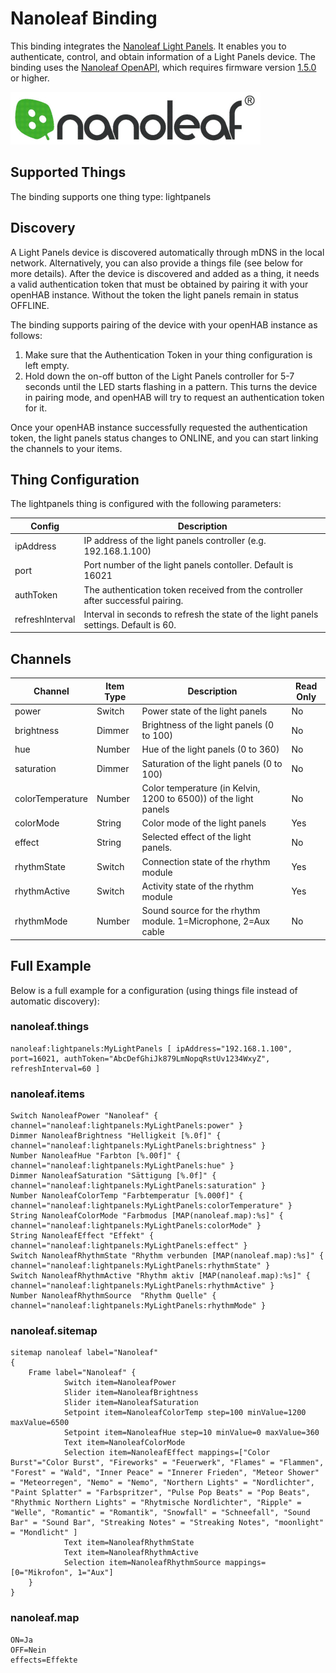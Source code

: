 # Nanoleaf Binding

This binding integrates the [Nanoleaf Light Panels](https://nanoleaf.me/en/consumer-led-lighting/products/smarter-series/nanoleaf-light-panels-smarter-kit/). It enables you to authenticate, control, and obtain information of a Light Panels device. The binding uses the [Nanoleaf OpenAPI](http://forum.nanoleaf.me/docs/openapi), which requires firmware version [1.5.0](https://helpdesk.nanoleaf.me/hc/en-us/articles/214006129-Light-Panels-Firmware-Release-Notes) or higher.

![Image](doc/Nanoleaf.jpg)

## Supported Things

The binding supports one thing type: lightpanels

## Discovery

A Light Panels device is discovered automatically through mDNS in the local network. Alternatively, you can also provide a things file (see below for more details). After the device is discovered and added as a thing, it needs a valid authentication token that must be obtained by pairing it with your openHAB instance. Without the token the light panels remain in status OFFLINE.

The binding supports pairing of the device with your openHAB instance as follows:
1. Make sure that the Authentication Token in your thing configuration is left empty.
2. Hold down the on-off button of the Light Panels controller for 5-7 seconds until the LED starts flashing in a pattern. This turns the device in pairing mode, and openHAB will try to request an authentication token for it.

Once your openHAB instance successfully requested the authentication token, the light panels status changes to ONLINE, and you can start linking the channels to your items.

## Thing Configuration

The lightpanels thing is configured with the following parameters:

| Config          | Description                                                                           |
| --------------- | ------------------------------------------------------------------------------------- |
| ipAddress       | IP address of the light panels controller (e.g. 192.168.1.100)                        |
| port            | Port number of the light panels contoller. Default is 16021                           |
| authToken       | The authentication token received from the controller after successful pairing.       |
| refreshInterval | Interval in seconds to refresh the state of the light panels settings. Default is 60. |

## Channels

| Channel             | Item Type | Description                                                            | Read Only |
|---------------------|-----------|------------------------------------------------------------------------|-----------|
| power               | Switch    | Power state of the light panels                                        | No        |
| brightness          | Dimmer    | Brightness of the light panels (0 to 100)                              | No        |
| hue                 | Number    | Hue of the light panels (0 to 360)                                     | No        |
| saturation          | Dimmer    | Saturation of the light panels (0 to 100)                              | No        |
| colorTemperature    | Number    | Color temperature (in Kelvin, 1200 to 6500)) of the light panels       | No        |
| colorMode           | String    | Color mode of the light panels                                         | Yes       |
| effect              | String    | Selected effect of the light panels.                                   | No        |
| rhythmState         | Switch    | Connection state of the rhythm module                                  | Yes       |
| rhythmActive        | Switch    | Activity state of the rhythm module                                    | Yes       |
| rhythmMode          | Number    | Sound source for the rhythm module. 1=Microphone, 2=Aux cable          | No        |

## Full Example

Below is a full example for a configuration (using things file instead of automatic discovery):

### nanoleaf.things
```
nanoleaf:lightpanels:MyLightPanels [ ipAddress="192.168.1.100", port=16021, authToken="AbcDefGhiJk879LmNopqRstUv1234WxyZ", refreshInterval=60 ]
```

### nanoleaf.items
```
Switch NanoleafPower "Nanoleaf" { channel="nanoleaf:lightpanels:MyLightPanels:power" }
Dimmer NanoleafBrightness "Helligkeit [%.0f]" { channel="nanoleaf:lightpanels:MyLightPanels:brightness" }
Number NanoleafHue "Farbton [%.00f]" { channel="nanoleaf:lightpanels:MyLightPanels:hue" }
Dimmer NanoleafSaturation "Sättigung [%.0f]" { channel="nanoleaf:lightpanels:MyLightPanels:saturation" }
Number NanoleafColorTemp "Farbtemperatur [%.000f]" { channel="nanoleaf:lightpanels:MyLightPanels:colorTemperature" }
String NanoleafColorMode "Farbmodus [MAP(nanoleaf.map):%s]" { channel="nanoleaf:lightpanels:MyLightPanels:colorMode" }
String NanoleafEffect "Effekt" { channel="nanoleaf:lightpanels:MyLightPanels:effect" }
Switch NanoleafRhythmState "Rhythm verbunden [MAP(nanoleaf.map):%s]" { channel="nanoleaf:lightpanels:MyLightPanels:rhythmState" }
Switch NanoleafRhythmActive "Rhythm aktiv [MAP(nanoleaf.map):%s]" { channel="nanoleaf:lightpanels:MyLightPanels:rhythmActive" }
Number NanoleafRhythmSource  "Rhythm Quelle" { channel="nanoleaf:lightpanels:MyLightPanels:rhythmMode" }
```

### nanoleaf.sitemap
```
sitemap nanoleaf label="Nanoleaf"
{
    Frame label="Nanoleaf" {
            Switch item=NanoleafPower
            Slider item=NanoleafBrightness            
            Slider item=NanoleafSaturation
            Setpoint item=NanoleafColorTemp step=100 minValue=1200 maxValue=6500
            Setpoint item=NanoleafHue step=10 minValue=0 maxValue=360
            Text item=NanoleafColorMode
            Selection item=NanoleafEffect mappings=["Color Burst"="Color Burst", "Fireworks" = "Feuerwerk", "Flames" = "Flammen", "Forest" = "Wald", "Inner Peace" = "Innerer Frieden", "Meteor Shower" = "Meteorregen", "Nemo" = "Nemo", "Northern Lights" = "Nordlichter", "Paint Splatter" = "Farbspritzer", "Pulse Pop Beats" = "Pop Beats", "Rhythmic Northern Lights" = "Rhytmische Nordlichter", "Ripple" = "Welle", "Romantic" = "Romantik", "Snowfall" = "Schneefall", "Sound Bar" = "Sound Bar", "Streaking Notes" = "Streaking Notes", "moonlight" = "Mondlicht" ]
            Text item=NanoleafRhythmState
            Text item=NanoleafRhythmActive
            Selection item=NanoleafRhythmSource mappings=[0="Mikrofon", 1="Aux"]
	}
}
```

### nanoleaf.map
```
ON=Ja
OFF=Nein
effects=Effekte
```
